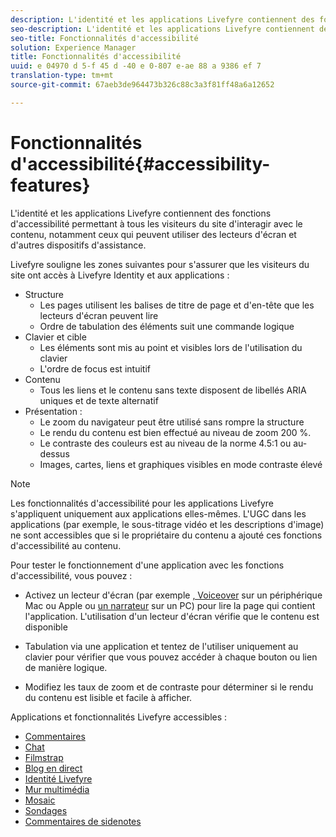 ```yaml
---
description: L'identité et les applications Livefyre contiennent des fonctions d'accessibilité permettant à tous les visiteurs du site d'interagir avec le contenu, notamment ceux qui peuvent utiliser des lecteurs d'écran et d'autres dispositifs d'assistance.
seo-description: L'identité et les applications Livefyre contiennent des fonctions d'accessibilité permettant à tous les visiteurs du site d'interagir avec le contenu, notamment ceux qui peuvent utiliser des lecteurs d'écran et d'autres dispositifs d'assistance.
seo-title: Fonctionnalités d'accessibilité
solution: Experience Manager
title: Fonctionnalités d'accessibilité
uuid: e 04970 d 5-f 45 d -40 e 0-807 e-ae 88 a 9386 ef 7
translation-type: tm+mt
source-git-commit: 67aeb3de964473b326c88c3a3f81ff48a6a12652

---
```



# Fonctionnalités d&#39;accessibilité{#accessibility-features}

L&#39;identité et les applications Livefyre contiennent des fonctions d&#39;accessibilité permettant à tous les visiteurs du site d&#39;interagir avec le contenu, notamment ceux qui peuvent utiliser des lecteurs d&#39;écran et d&#39;autres dispositifs d&#39;assistance.

Livefyre souligne les zones suivantes pour s&#39;assurer que les visiteurs du site ont accès à Livefyre Identity et aux applications :

* Structure
   * Les pages utilisent les balises de titre de page et d&#39;en-tête que les lecteurs d&#39;écran peuvent lire
   * Ordre de tabulation des éléments suit une commande logique
* Clavier et cible
   * Les éléments sont mis au point et visibles lors de l&#39;utilisation du clavier
   * L&#39;ordre de focus est intuitif
* Contenu
   * Tous les liens et le contenu sans texte disposent de libellés ARIA uniques et de texte alternatif
* Présentation :
   * Le zoom du navigateur peut être utilisé sans rompre la structure
   * Le rendu du contenu est bien effectué au niveau de zoom 200 %.
   * Le contraste des couleurs est au niveau de la norme 4.5:1 ou au-dessus
   * Images, cartes, liens et graphiques visibles en mode contraste élevé

>[!NOTE]
>
>Les fonctionnalités d&#39;accessibilité pour les applications Livefyre s&#39;appliquent uniquement aux applications elles-mêmes. L&#39;UGC dans les applications (par exemple, le sous-titrage vidéo et les descriptions d&#39;image) ne sont accessibles que si le propriétaire du contenu a ajouté ces fonctions d&#39;accessibilité au contenu.

Pour tester le fonctionnement d&#39;une application avec les fonctions d&#39;accessibilité, vous pouvez :

* Activez un lecteur d&#39;écran (par exemple [, Voiceover](https://www.apple.com/accessibility/mac/vision/) sur un périphérique Mac ou Apple ou [un narrateur](https://www.microsoft.com/en-us/accessibility/windows) sur un PC) pour lire la page qui contient l&#39;application. L&#39;utilisation d&#39;un lecteur d&#39;écran vérifie que le contenu est disponible

* Tabulation via une application et tentez de l&#39;utiliser uniquement au clavier pour vérifier que vous pouvez accéder à chaque bouton ou lien de manière logique.
* Modifiez les taux de zoom et de contraste pour déterminer si le rendu du contenu est lisible et facile à afficher.

Applications et fonctionnalités Livefyre accessibles :

* [Commentaires](/help/using/c-about-apps/c-comments/c-comments.md)
* [Chat](../c-about-apps/c-chat-app/c-chat-app.md#c_chat_app)
* [Filmstrap](../c-about-apps/c-filmstrip-app/c-filmstrip-app.md#concept_jpc_n2j_jbb)
* [Blog en direct](../c-about-apps/c-liveblog-app/c-liveblog-app.md#c_liveblog_app)
* [Identité Livefyre](/help/implementation/t-about-identity-integration/t-about-identity-integration.md)
* [Mur multimédia](../c-about-apps/c-media-wall-app/c-media-wall-app.md#c_media_wall_app)
* [Mosaic](../c-about-apps/c-mosaic-app/c-mosaic-app.md#c_mosaic_app)
* [Sondages](../c-about-apps/c-polls-app/c-polls-app.md#c_polls_app)
* [Commentaires de sidenotes](../c-about-apps/c-sidenotes-app/c-sidenotes-app.md#c_sidenotes_app)

